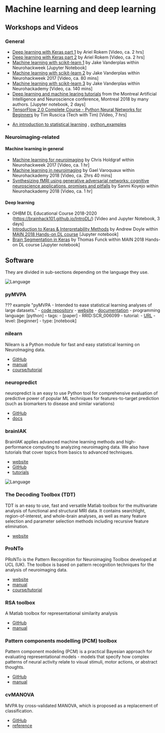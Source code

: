 # Machine learning and deep learning

## Workshops and Videos

### General
-   [Deep learning with Keras part 1](https://neurohackademy.org/course/deep-learning-with-keras/) by Ariel Rokem [Video, ca. 2 hrs]
-   [Deep learning with Keras part 2](https://neurohackademy.org/course/neural-networks-part-2/) by Ariel Rokem [Video, ca. 2 hrs]
-   [Machine learning with scikit-learn 1](https://neurohackademy.org/course/machine-learning-with-scikit-learn/) by Jake Vanderplas within Neurohackweek [Jupyter Notebook]
-   [Machine learning with scikit-learn 2](https://neurohackademy.org/course/machine-learning-with-scikit-learn-2/) by Jake Vanderplas within Neurohackweek 2017 [Video, ca. 80 mins]
-   [Machine learning with scikit-learn 3](https://neurohackademy.org/course/machine-learning-with-scikit-learn-3/)  by Jake Vanderplas within Neurohackademy  [Video, ca. 140 mins]
-   [Deep learning and machine learing tutorials](https://github.com/brainhack101/introML) from the Montreal Artificial Intelligence and Neuroscience conference, Montreal 2018 by many authors. [Jupyter notebook, 2 days]
-   [TensorFlow 2.0 Complete Course - Python Neural Networks for Beginners](https://www.youtube.com/watch?time_continue=13&v=tPYj3fFJGjk) by Tim Ruscica (Tech with Tim) [Video, 7 hrs]
* [An introduction to statistical learning](https://faculty.marshall.usc.edu/gareth-james/ISL/) , [python_examples](https://github.com/JWarmenhoven/ISLR-python)

### Neuroimaging-related

#### Machine learning in general
-   [Machine learning for neuroimaging](https://neurohackademy.org/course/machine-learning-for-neuroimaging/) by Chris Holdgraf within Neurohackweek 2017 [Video, ca. 1 hr]
-   [Machine learning in neuroimaging](https://neurohackademy.org/course/machine-learning-in-neuroimaging/) by Gael Varoquaux within Neurohackademy 2018 [Video, ca. 2hrs 40 mins]
-   [Synthesizing fMRI using generative adversarial networks: cognitive neuroscience applications, promises and pitfalls](https://neurohackademy.org/course/gans-for-brain-imaging/) by Sanmi Koyejo within Neurohackademy 2018 [Video, ca. 1 hr]

#### Deep learning
-   OHBM DL Educational Course 2018-2020 (https://brainhack101.github.io/IntroDL/) [Video and Jupyter Notebook, 3 days]
-   [Introduction to Keras & Interpretability Methods](https://colab.research.google.com/drive/1EgdnWZeNqmzqEmnSR9PUnYXlTjeu1wAU) by Andrew Doyle within [MAIN 2018 Hands-on DL course](https://brainhack101.github.io/introML/dl-course-outline.html) [Jupyter notebook]
-   [Brain Segmentation in Keras](https://colab.research.google.com/github/tfunck/minc_keras/blob/master/main2018.ipynb) by Thomas Funck within MAIN 2018 Hands-on DL course [Jupyter notebook]

## Software
They are divided in sub-sections depending on the language they use.

![Language](https://img.shields.io/badge/Language-Python-blue.svg)

### pyMVPA

??? example "pyMVPA - Intended to ease statistical learning analyses of large datasets."
    - [code repository](https://github.com/PyMVPA/PyMVPA)
    - [website](http://www.pymvpa.org/)
    - [documentation](http://www.pymvpa.org/docoverview.html)
    - programming language: [python]
    - tags:
    - [paper]
    - RRID:SCR_006099
    - tutorial:
        - [URL](http://www.pymvpa.org/tutorial.html)
        - level: [beginner]
        - type: [notebook]



### nilearn
Nilearn is a Python module for fast and easy statistical learning on NeuroImaging data.

-   [GitHub](http://nilearn.github.io/)
-   [manual](http://nilearn.github.io/user_guide.html)
-   [course/tutorial](http://nilearn.github.io/introduction.html#python-for-neuroimaging-a-quick-start)

### neuropredict
neuropredict is an easy to use Python tool for comprehensive evaluation of predictive power of popular ML techniques for features-to-target prediction (such as biomarkers to disease and similar variations)

-   [GitHub](http://github.com/raamana/neuropredict)
-   [docs](http://raamana.github.io/neuropredict)

### brainIAK
BrainIAK applies advanced machine learning methods and high-performance computing to analyzing neuroimaging data.
We also have tutorials that cover topics from basics to advanced techniques.

-   [website](http://brainiak.org/)
-   [GitHub](https://github.com/brainiak/brainiak)
-   [tutorials](http://brainiak.org/tutorials)

![Language](https://img.shields.io/badge/Language-Matlab-orange.svg)

### The Decoding Toolbox (TDT)
TDT is an easy to use, fast and versatile Matlab toolbox for the multivariate analysis of functional and structural MRI data. It contains searchlight, region-of-interest, and whole-brain analyses, as well as many feature selection and parameter selection methods including recursive feature elimination.  

-   [website](https://sites.google.com/site/tdtdecodingtoolbox/)

### ProNTo
PRoNTo is the Pattern Recognition for Neuroimaging Toolbox developed at UCL (UK). The toolbox is based on pattern recognition techniques for the analysis of neuroimaging data.

-   [website](http://www.mlnl.cs.ucl.ac.uk/pronto/prtsoftware.html)
-   [manual](http://www.mlnl.cs.ucl.ac.uk/pronto/prtdocs.html)
-   [course/tutorial](http://www.mlnl.cs.ucl.ac.uk/pronto/prtcourses.html)

### RSA toolbox
A Matlab toolbox for representational similarity analysis

-   [GitHub](https://github.com/rsagroup/rsatoolbox)
-   [manual](https://github.com/rsagroup/rsatoolbox/blob/develop/Documentation/toolbox%20documentation.pdf)

### Pattern components modelling (PCM) toolbox
Pattern component modeling (PCM) is a practical Bayesian approach for evaluating representational models - models that specify how complex patterns of neural activity relate to visual stimuli, motor actions, or abstract thoughts.

-   [GitHub](https://github.com/jdiedrichsen/pcm_toolbox)
-   [manual](https://github.com/jdiedrichsen/pcm_toolbox/blob/master/documentation/pcm_toolbox_manual.pdf)

### cvMANOVA
MVPA by cross-validated MANOVA, which is proposed as a replacement of classification.

-   [GitHub](https://github.com/allefeld/cvmanova)
-   [reference](https://www.sciencedirect.com/science/article/abs/pii/S1053811913011920)
